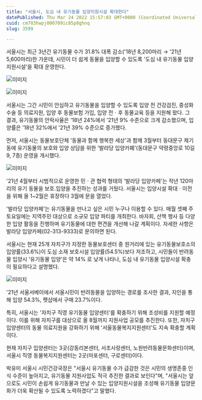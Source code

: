 ```yaml
---
title: "서울시, 도심 내 유기동물 입양지원시설 확대한다"
datePublished: Thu Mar 24 2022 15:57:03 GMT+0000 (Coordinated Universal Time)
cuid: cm703hwpj000709ic85p8ghnq
slug: 3599

---
```



서울시는 최근 3년간 유기동물 수가 31.8% 대폭 감소('18년 8,200마리 → '21년 5,600마리)한 가운데, 시민이 더 쉽게 동물을 입양할 수 있도록 '도심 내 유기동물 입양지원시설'을 확대 운영한다.

![이미지](https://cdn.hashnode.com/res/hashnode/image/upload/v1739254954096/fca6ebae-ccc7-442e-aee7-3a3f79dfd70a.png)

![이미지](https://cdn.hashnode.com/res/hashnode/image/upload/v1739254955348/9c252694-8afd-4b04-be19-ee8aa4a8594a.png)

서울시는 그간 시민이 안심하고 유기동물을 입양할 수 있도록 입양 전 건강검진, 중성화수술 등 의료지원, 입양 후 동물보험 가입, 입양 전ㆍ후 동물교육 등을 지원해 왔다. 그 결과, 유기동물의 안락사율은 '18년 24%에서 '21년 9% 수준으로 크게 감소했으며, 입양률은 '18년 32%에서 '21년 39% 수준으로 증가했다.

먼저, 서울시는 동물보호단체 '동물과 함께 행복한 세상'과 함께 3월부터 동대문구 제기동에 유기동물의 보호와 입양 상담을 위한 '발라당 입양카폐'(동대문구 약령중앙로 10길 9, 7층) 운영을 개시했다.

![이미지](https://cdn.hashnode.com/res/hashnode/image/upload/v1739254957220/22b58a15-7417-4906-970d-771877c14200.png)

'21년 4월부터 시범적으로 운영한 민ㆍ관 협력 형태의 '발라당 입양카페'는 작년 120마리의 유기 동물을 보호․입양을 추진하는 성과를 거뒀다. 서울시는 입양시설 확대ㆍ이전을 위해 올 1~2월은 휴장하다 3월에 문을 열었다.

'발라당 입양카페'는 유기동물을 만나고 싶은 시민 누구나 이용할 수 있다. 매월 셋째 주 토요일에는 지역주민 대상으로 소규모 입양 파티를 개최한다. 바자회, 산책 행사 등 다양한 입양 활동을 진행하며 유기동물에 대한 편견을 개선해 나갈 계획이다. 자세한 사항은 발라당 입양카페(02-313-9333)로 문의하면 된다.

서울시는 현재 25개 자치구가 지정한 동물보호센터 중 원거리에 있는 유기동물보호소의 입양률(33.6%)이 도심 소재 보호시설 입양률(54.5%)보다 저조하고, 시민들이 반려동물 입양시 '유기동물 입양'은 약 14% 로 낮게 나타나, 도심 내 유기동물 입양시설 확충이 필요하다고 설명했다.

![이미지](https://cdn.hashnode.com/res/hashnode/image/upload/v1739254959349/d9135427-9c19-4c7b-bec1-b23ee1c49f89.png)

'21년 서울서베이에서 서울시민이 반려동물을 입양하는 경로를 조사한 결과, 지인을 통해 입양 54.3%, 펫샵에서 구매 23.7%이다.

특히, 서울시는 '자치구 직영 유기동물 입양센터'를 확충하기 위해 조성비를 지원할 예정이다. 이를 위해 자치구를 대상으로 올 8월까지 지원사업 공모를 추진한다. 또한, 자치구 입양센터의 동물 의료지원을 강화하기 위해 '서울동물복지지원센터'도 지속 확충할 계획이다.

현재 자치구 입양센터는 3곳(강동리본센터, 서초사랑센터, 노원반려동물문화센터)이며, 서울시 직영 동물복지지원센터는 2곳(마포센터, 구로센터)이다.

박유미 서울시 시민건강국장은 "서울시 유기동물 수가 급감한 것은 시민의 생명존중 인식 수준이 높아지고, 유기동물 지원사업도 적극 추진한 결과로 보인다"며, "서울시는 앞으로도 시민이 손쉽게 유기동물과 만날 수 있는 입양지원시설을 조성해 유기동물 입양문화가 더욱 확산될 수 있도록 노력하겠다"고 말했다.